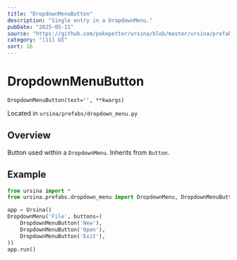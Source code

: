 ```yaml
---
title: "DropdownMenuButton"
description: "Single entry in a DropdownMenu."
pubDate: "2025-05-11"
source: "https://github.com/pokepetter/ursina/blob/master/ursina/prefabs/dropdown_menu.py"
category: "[11] UI"
sort: 16
---
```


# DropdownMenuButton

`DropdownMenuButton(text='', **kwargs)`

Located in `ursina/prefabs/dropdown_menu.py`

## Overview

Button used within a `DropdownMenu`. Inherits from `Button`.

## Example

```python
from ursina import *
from ursina.prefabs.dropdown_menu import DropdownMenu, DropdownMenuButton

app = Ursina()
DropdownMenu('File', buttons=(
    DropdownMenuButton('New'),
    DropdownMenuButton('Open'),
    DropdownMenuButton('Exit'),
))
app.run()
```